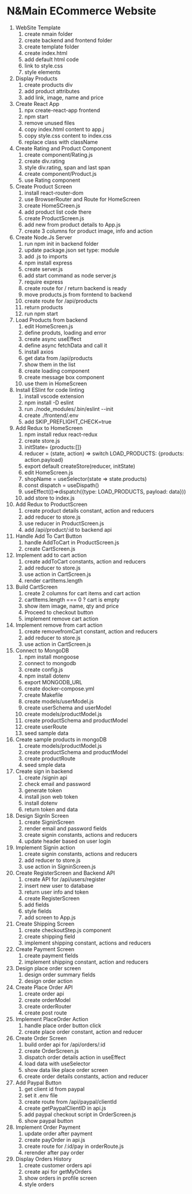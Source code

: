 # N&Main ECommerce Website

1. WebSite Template
   1. create nmain folder
   2. create backend and frontend folder
   3. create template folder
   4. create index.html
   5. add default html code
   6. link to style.css
   7. style elements
2. Display Products
   1. create products div
   2. add product attributes
   3. add link, image, name and price
3. Create React App
   1. npx create-react-app frontend
   2. npm start
   3. remove unused files
   4. copy index.html content to app.j
   5. copy style.css content to index.css
   6. replace class with className
4. Create Rating and Product Component
   1. create component/Rating.js
   2. create div.rating
   3. style div.rating, span and last span
   4. create component/Product.js
   5. use Rating component
5. Create Product Screen
   1. install react-router-dom
   2. use BrowserRouter and Route for HomeScreen
   3. create HomeSCreen.js
   4. add product list code there
   5. create ProductScreen.js
   6. add new from product details to App.js
   7. create 3 columns for product image, info and action
6. Create Node.Js Server
   1. run npm init in backend folder
   2. update package.json set type: module
   3. add .js to imports
   4. npm install express
   5. create server.js
   6. add start command as node server.js
   7. require express
   8. create route for / return backend is ready
   9. move products.js from forntend to backend
   10. create route for /api/products
   11. return products
   12. run npm start
7. Load Products from backend
   1. edit HomeScreen.js
   2. define produts, loading and error
   3. create async useEffect
   4. define async fetchData and call it
   5. install axios
   6. get data from /api/products
   7. show them in the list
   8. create loading component
   9. create message box component
   10. use them in HomeScreen
8. Install ESlint for code linting
   1. install vscode extension
   2. npm install -D eslint
   3. run ./node_modules/.bin/eslint --init
   4. create ./frontend/.env
   5. add SKIP_PREFLIGHT_CHECK=true
9. Add Redux to HomeScreen
   1. npm install redux react-redux
   2. create store.js
   3. initState= {products:[]}
   4. reducer = (state, action) => switch LOAD_PRODUCTS: {products: action.payload}
   5. export default createStore(reducer, initState)
   6. edit HomeScreen.js
   7. shopName = useSelector(state => state.products)
   8. const dispatch = useDispath()
   9. useEffect(()=>dispatch({type: LOAD_PRODUCTS, payload: data}))
   10. add store to index.js
10. Add Redux to ProductScreen
    1. create product details constant, action and reducers
    2. add reducer to store.js
    3. use reducer in ProductScreen.js
    4. add /api/product/:id to backend api
11. Handle Add To Cart Button
    1. handle AddToCart in ProductScreen.js
    2. create CartScreen.js
12. Implement add to cart action
    1. create addToCart constants, action and reducers
    2. add reducer to store.js
    3. use action in CartScreen.js
    4. render cartItems.length
13. Build CartScreen
    1. create 2 columns for cart items and cart action
    2. cartItems.length === 0 ? cart is empty
    3. show item image, name, qty and price
    4. Proceed to checkout button
    5. implement remove cart action
14. Implement remove from cart action
    1. create removefromCart constant, action and reducers
    2. add reducer to store.js
    3. use action in CartScreen.js
15. Connect to MongoDB
    1. npm install mongoose
    2. connect to mongodb
    3. create config.js
    4. npm install dotenv
    5. export MONGODB_URL
    6. create docker-compose.yml
    7. create Makefile
    8. create models/userModel.js
    9. create userSchema and userModel
    10. create models/productModel.js
    11. create productSchema and productModel
    12. create userRoute
    13. seed sample data
16. Create sample products in mongoDB
    1. create models/productModel.js
    2. create productSchema and productModel
    3. create productRoute
    4. seed smple data
17. Create sign in backend
    1. create /signin api
    2. check email and password
    3. generate token
    4. install json web token
    5. install dotenv
    6. return token and data
18. Design SignIn Screen
    1. create SigninScreen
    2. render email and password fields
    3. create signin constants, actions and reducers
    4. update header based on user login
19. Implement Signin action
    1. create signin constants, actions and reducers
    2. add reducer to store.js
    3. use action in SigninScreen.js
20. Create RegisterScreen and Backend API
    1. create API for /api/users/register
    2. insert new user to database
    3. return user info and token
    4. create RegisterScreen
    5. add fields
    6. style fields
    7. add screen to App.js
21. Create Shipping Screen
    1. create checkoutStep.js component
    2. create shipping field
    3. implement shipping constant, actions and reducers
22. Create Payment Screen
    1. create payment fields
    2. implement shipping constant, action and reducers
23. Design place order screen
    1. design order summary fields
    2. design order action
24. Create Place Order API
    1. create order api
    2. create orderModel
    3. create orderRouter
    4. create post route
25. Implement PlaceOrder Action
    1. handle place order button click
    2. create place order constant, action and reducer
26. Create Order Screen
    1. build order api for /api/orders/:id
    2. create OrderScreen.js
    3. dispatch order details action in useEffect
    4. load data with useSelector
    5. show data like place order screen
    6. create order details constants, action and reducer
27. Add Paypal Button
    1. get client id from paypal
    2. set it .env file
    3. create route from /api/paypal/clientId
    4. create getPaypalClientID in api.js
    5. add paypal checkout script in OrderScreen.js
    6. show paypal button
28. Implement Order Payment
    1. update order after payment
    2. create payOrder in api.js
    3. create route for /:id/pay in orderRoute.js
    4. rerender after pay order
29. Display Orders History
    1. create customer orders api
    2. create api for getMyOrders
    3. show orders in profile screen
    4. style orders
